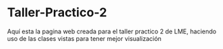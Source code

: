 # Taller-Practico-2
Aquí esta la pagina web creada para el taller practico 2 de LME, haciendo uso de las clases vistas para tener mejor visualización 
